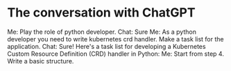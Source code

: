 # The conversation with ChatGPT

Me: Play the role of python developer.
Chat: Sure
Me: As a python developer you need to write kubernetes crd handler. Make a task list for the application.
Chat: Sure! Here's a task list for developing a Kubernetes Custom Resource Definition (CRD) handler in Python:
Me: Start from step 4. Write a basic structure.

